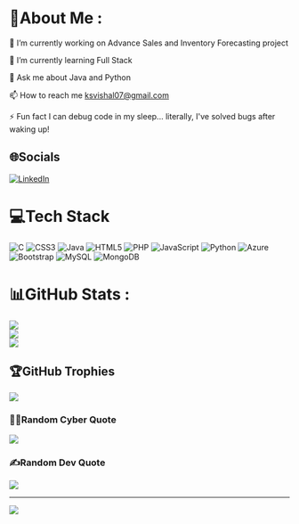 # 💫About Me :
🔭 I’m currently working on Advance Sales and Inventory Forecasting project

🌱 I’m currently learning Full Stack

💬 Ask me about Java and Python

📫 How to reach me ksvishal07@gmail.com

⚡ Fun fact I can debug code in my sleep... literally, I've solved bugs after waking up!

## 🌐Socials
[![LinkedIn](https://img.shields.io/badge/LinkedIn-%230077B5.svg?logo=linkedin&logoColor=white)](https://linkedin.com/in/vishal-k-s-29268125a/) 

# 💻Tech Stack
![C](https://img.shields.io/badge/c-%2300599C.svg?style=flat&logo=c&logoColor=white) ![CSS3](https://img.shields.io/badge/css3-%231572B6.svg?style=flat&logo=css3&logoColor=white) ![Java](https://img.shields.io/badge/java-%23ED8B00.svg?style=flat&logo=java&logoColor=white) ![HTML5](https://img.shields.io/badge/html5-%23E34F26.svg?style=flat&logo=html5&logoColor=white) ![PHP](https://img.shields.io/badge/php-%23777BB4.svg?style=flat&logo=php&logoColor=white) ![JavaScript](https://img.shields.io/badge/javascript-%23323330.svg?style=flat&logo=javascript&logoColor=%23F7DF1E) ![Python](https://img.shields.io/badge/python-3670A0?style=flat&logo=python&logoColor=ffdd54) ![Azure](https://img.shields.io/badge/azure-%230072C6.svg?style=flat&logo=azure-devops&logoColor=white) ![Bootstrap](https://img.shields.io/badge/bootstrap-%23563D7C.svg?style=flat&logo=bootstrap&logoColor=white) ![MySQL](https://img.shields.io/badge/mysql-%2300f.svg?style=flat&logo=mysql&logoColor=white) ![MongoDB](https://img.shields.io/badge/MongoDB-%234ea94b.svg?style=flat&logo=mongodb&logoColor=white)
# 📊GitHub Stats :
![](https://github-readme-stats.vercel.app/api?username=ksvishal07&theme=dark&hide_border=false&include_all_commits=false&count_private=false)<br/>
![](https://github-readme-streak-stats.herokuapp.com/?user=ksvishal07&theme=dark&hide_border=false)<br/>
![](https://github-readme-stats.vercel.app/api/top-langs/?username=ksvishal07&theme=dark&hide_border=false&include_all_commits=false&count_private=false&layout=compact)

## 🏆GitHub Trophies
![](https://github-trophies.vercel.app/?username=ksvishal07&theme=nord&no-frame=true&no-bg=true&margin-w=4)

### 🧑‍💻Random Cyber Quote
![](https://github-readme-cyber-quotes.vercel.app/api?type=horizontal&theme=dark)

### ✍️Random Dev Quote
![](https://quotes-github-readme.vercel.app/api?type=horizontal&theme=dark)

---
[![](https://visitcount.itsvg.in/api?id=ksvishal07&icon=0&color=0)](https://visitcount.itsvg.in)
